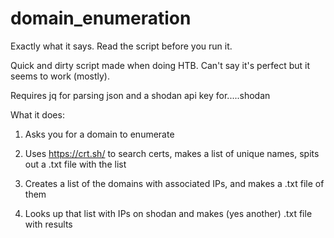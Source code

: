 # domain_enumeration
Exactly what it says. Read the script before you run it. 

Quick and dirty script made when doing HTB. Can't say it's perfect but it seems to work (mostly).

Requires jq for parsing json and a shodan api key for.....shodan

What it does:

1) Asks you for a domain to enumerate

2) Uses https://crt.sh/ to search certs, makes a list of unique names, spits out a .txt file with the list

3) Creates a list of the domains with associated IPs, and makes a .txt file of them

4) Looks up that list with IPs on shodan and makes (yes another) .txt file with results
